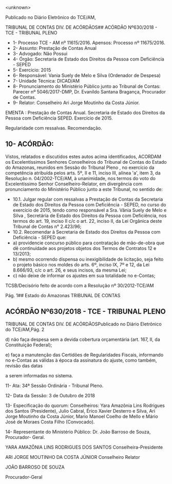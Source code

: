 &lt;unknown&gt;

Publicado  no  Diário Eletrônico do TCE/AM,

TRIBUNAL DE CONTAS DIV. DE  ACÓRDÃOS## ACÓRDÃO Nº630/2018 - TCE - TRIBUNAL PLENO

- 1- Processo TCE - AM nº 11615/2016. Apensos: Processo nº  11675/2016.
- 2- Assunto: Prestação de Contas Anual
- 3- Advogado: Não Possui
- 4- Órgão: Secretaria de Estado dos Direitos da Pessoa com Deficiência - SEPED
- 5- Exercício: 2015
- 6- Responsável: Vania Suely de Melo e Silva (Ordenador de Despesa)
- 7- Unidade Técnica: DICAD/AM
- 8- Pronunciamento  do Ministério  Público  junto  ao Tribunal  de Contas: Parecer  nº 5046/2017-DMP, Dr. Evanildo Santana Bragança, Procurador de Contas.
- 9- Relator: Conselheiro Ari Jorge Moutinho da Costa Júnior.

EMENTA :  Prestação  de  Contas  Anual.  Secretaria de Estado dos Direitos da Pessoa com Deficiência SEPED. Exercício de 2015.

Regularidade com ressalvas. Recomendação.

## 10-  ACÓRDÃO:

Vistos, relatados e discutidos estes autos acima identificados, ACORDAM os Excelentíssimos Senhores Conselheiros do Tribunal de Contas do Estado do Amazonas, reunidos em Sessão do Tribunal Pleno , no exercício da competência atribuída pelos arts. 5º, II e 11, inciso III, alínea 'a', item 3, da Resolução n. 04/2002-TCE/AM, à unanimidade, nos termos do voto do Excelentíssimo Senhor Conselheiro-Relator, em divergência com pronunciamento do Ministério Público junto a este Tribunal, no sentido de:

- 10.1. Julgar regular com ressalvas a Prestação de Contas da Secretaria de Estado dos Direitos da Pessoa com Deficiência - SEPED, no curso do exercício  de  2015,  tendo  como  responsável  a Sra. Vânia  Suely  de Melo  e  Silva , Secretária  de  Estado  dos  Direitos  da  Pessoa  com Deficiência, nos termos do art. 19, inciso II c/c o art. 22, inciso II, da Lei Orgânica deste Tribunal de Contas n° 2.423/96;
- 10.2.  Recomendar à Secretaria  de  Estado  dos  Direitos  da  Pessoa  com Deficiência - SEPED que:
- a) providencie  concurso  público  para  contratação  de mão-de-obra que dê continuidade aos projetos objetos dos Termos de Contratos 12 e 13/2013;
- b) mesmo  ocorrendo  dispensa  ou  inexigibilidade  de licitação, seja feito o projeto básico nos moldes do arts. 6º,  inciso  IX,  7º  e  12,  da  Lei  8.666/93,  c/c  o  art.  26,  e seus incisos, da mesma Lei;
- c) não deixe de informar os ajustes em sua totalidade no e-Contas;

TCSB/Decisório feito de acordo com a Resolução nº 30/2012-TCE/AM

Pág. 1## Estado do Amazonas TRIBUNAL DE CONTAS

## ACÓRDÃO Nº630/2018 - TCE - TRIBUNAL PLENO

TRIBUNAL DE CONTAS DIV. DE  ACÓRDÃOSPublicado  no  Diário Eletrônico do TCE/AM,Pág. 2

d) não faça despesa sem a devida cobertura orçamentária (art. 167, II, da Constituição Federal);

e) faça a manutenção das Certidões de Regularidades Fiscais, informando no e-Contas as válidas à época da assinatura do ajuste, como também, revisão das datas

a serem informadas no sistema.

11-  Ata: 34ª Sessão Ordinária - Tribunal Pleno.

12-  Data da Sessão: 3 de Outubro de 2018

13-  Especificação  do  quorum: Conselheiros: Yara  Amazônia  Lins  Rodrigues  dos Santos (Presidente), Julio Cabral, Érico Xavier Desterro e Silva, Ari Jorge Moutinho da Costa  Júnior,  Mario  Manoel  Coelho  de  Mello  e  Mário  José  de  Moraes  Costa  Filho (Convocado).

14-  Representante do Ministério Público: Dr. João Barroso de Souza, Procurador- Geral.

YARA AMAZÔNIA LINS RODRIGUES DOS SANTOS Conselheira-Presidente

ARI JORGE MOUTINHO DA COSTA JÚNIOR Conselheiro Relator

JOÃO BARROSO DE SOUZA

Procurador-Geral